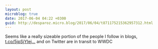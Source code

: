 ```yaml
---
layout: post
microblog: true
date: 2017-06-04 04:22 +0300
guid: http://desparoz.micro.blog/2017/06/04/t871175215362957312.html
---
```

Seems like a really sizeable portion of the people I follow in blogs, [t.co/5jpSjYIej...](https://t.co/5jpSjYIejf) and on Twitter are in transit to WWDC
